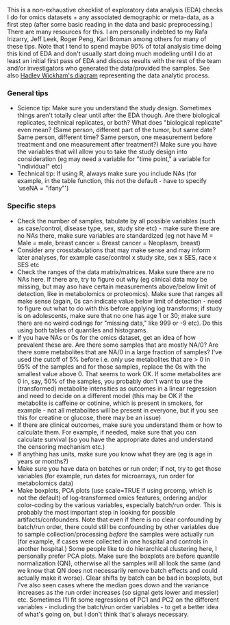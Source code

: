 This is a non-exhaustive checklist of exploratory data analysis (EDA) checks I do for omics datasets + any associated demographic or meta-data, as a first step (after some basic reading in the data and basic preprocessing.)
There are many resources for this. I am personally indebted to my Rafa Irizarry, Jeff Leek, Roger Peng, Karl Broman among others for many of these tips.
Note that I tend to spend maybe 90% of total analysis time doing this kind of EDA and don't usually start doing much modeling until I do at least an initial first pass of EDA and discuss 
results with the rest of the team and/or investigators who generated the data/provided the samples. See also [Hadley Wickham's diagram](http://r4ds.had.co.nz/diagrams/data-science.png) representing the data analytic process.

### General tips
* Science tip: Make sure you understand the study design. Sometimes things aren't totally clear until after the EDA though. Are there
biological replicates, technical replicates, or both? What does "biological replicate" even mean? (Same person, different part of the tumor, but same date?
Same person, different time? Same person, one measurement before treatment and one measurement after treatment?) Make sure you have the variables
that will allow you to take the study design into consideration (eg may need a variable for "time point," a variable for "individual" etc)
* Technical tip: If using R, always make sure you include NAs (for example, in the table function, this not the default - have to specify 'useNA = "ifany"')

### Specific steps
* Check the number of samples, tabulate by all possible variables (such as case/control, disease type, sex, study site etc) - make sure there are no
NAs there, make sure variables are standardized (eg not have M = Male = male, breast cancer = Breast cancer = Neoplasm, breast)
* Consider any crosstabulations that may make sense and may inform later analyses, for example case/control x study site, sex x SES, race x SES etc
* Check the ranges of the data matrix/matrices. Make sure there are no NAs here. If there are, try to figure out why (eg clinical data may be missing, but
may aso have certain measurements above/below limit of detection, like in metabolomics or proteomics). Make sure that ranges all make sense (again, 0s
can indicate value below limit of detection - need to figure out what to do with this before applying log transforms; if study is on adolescents, make sure that no one
has age 1 or 30; make sure there are no weird codings for "missing data," like 999 or -9 etc).  Do this using both tables of quantiles and histograms.
* If you have NAs or 0s for the omics dataset, get an idea of how prevalent these are. Are there some samples that are mostly NA/0? Are there some metabolites that are NA/0
in a large fraction of samples? I've used the cutoff of 5% before i.e. only use metabolites that are > 0 in 95% of the samples and for those samples, replace the 0s with the
smallest value above 0. That seems to work OK. If some metabolites are 0 in, say, 50% of the samples, you probably don't want to use the (transformed) metabolite intensities
as outcomes in a linear regression and need to decide on a different model (this may be OK if the metabolite is caffeine or cotinine, which is present in smokers, for example - 
not all metabolites will be present in everyone, but if you see this for creatine or glucose, there may be an issue)
* If there are clinical outcomes, make sure you understand them or how to calculate them. For example, if needed, make sure that you can calculate survival (so you have the appropriate dates and understand the censoring mechanism etc.)
* If anything has units, make sure you know what they are (eg is age in years or months?) 
* Make sure you have data on batches or run order; if not, try to get those variables (for example, run dates for microarrays, run order
for metabolomics data)
* Make boxplots, PCA plots (use scale=TRUE if using prcomp, which is not the default) of log-transformed omics features, ordering and/or color-coding by the various
variables, especially batch/run order. This is probably the most important step in looking for possible artifacts/confounders. Note that even if there is no clear
confounding by batch/run order, there could still be confounding by other variables due to sample collection/processing *before* the samples were actually run (for
example, if cases were collected in one hospital and controls in another hospital.) Some people like to do hierarchical clustering here, I personally prefer PCA plots. Make
sure the boxplots are before quantile normalization (QN), otherwise all the samples will all look the same (and we know that QN does not necessarily remove
batch effects and could actually make it worse). Clear shifts by batch can be bad in boxplots, but I've also seen cases where the median goes down and the variance
increases as the run order increases (so signal gets lower and messier) etc. Sometimes I'll fit some regressions of PC1 and PC2 on the different variables - including
the batch/run order variables - to get a better idea of what's going on, but I don't think that's always necessary.

